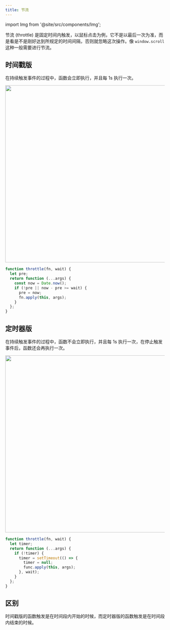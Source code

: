 ```yaml
---
title: 节流
---
```


import Img from '@site/src/components/Img';

节流 (throttle) 是固定时间内触发，以鼠标点击为例，它不是以最后一次为准，而是看是不是刚好达到所规定的时间间隔，否则就忽略这次操作。像 `window.scroll` 这种一般需要进行节流。

## 时间戳版

在持续触发事件的过程中，函数会立即执行，并且每 1s 执行一次。

<Img width="560" align="center" src='https://cosmos-x.oss-cn-hangzhou.aliyuncs.com/Pkjprp.jpg'/>

```js
function throttle(fn, wait) {
  let pre;
  return function (...args) {
    const now = Date.now();
    if (!pre || now - pre >= wait) {
      pre = now;
      fn.apply(this, args);
    }
  };
}
```

## 定时器版

在持续触发事件的过程中，函数不会立即执行，并且每 1s 执行一次，在停止触发事件后，函数还会再执行一次。

<Img width="560" align="center" src='https://cosmos-x.oss-cn-hangzhou.aliyuncs.com/0PDoyB.jpg'/>

```js
function throttle(fn, wait) {
  let timer;
  return function (...args) {
    if (!timer) {
      timer = setTimeout(() => {
        timer = null;
        func.apply(this, args);
      }, wait);
    }
  };
}
```

## 区别

时间戳版的函数触发是在时间段内开始的时候，而定时器版的函数触发是在时间段内结束的时候。
